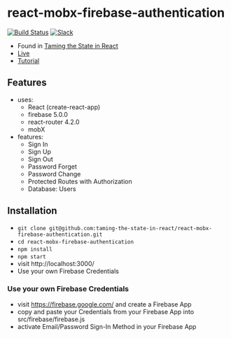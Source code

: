# react-mobx-firebase-authentication

[![Build Status](https://travis-ci.org/taming-the-state-in-react/react-mobx-firebase-authentication.svg?branch=master)](https://travis-ci.org/taming-the-state-in-react/react-mobx-firebase-authentication) [![Slack](https://slack-the-road-to-learn-react.wieruch.com/badge.svg)](https://slack-the-road-to-learn-react.wieruch.com/)

* Found in [Taming the State in React](https://roadtoreact.com/course-details?courseId=TAMING_THE_STATE)
* [Live](https://react-firebase-authentication.wieruch.com/)
* [Tutorial](https://www.robinwieruch.de/complete-firebase-authentication-react-tutorial/)

## Features

* uses:
  * React (create-react-app)
  * firebase 5.0.0
  * react-router 4.2.0
  * mobX
* features:
  * Sign In
  * Sign Up
  * Sign Out
  * Password Forget
  * Password Change
  * Protected Routes with Authorization
  * Database: Users

## Installation

* `git clone git@github.com:taming-the-state-in-react/react-mobx-firebase-authentication.git`
* `cd react-mobx-firebase-authentication`
* `npm install`
* `npm start`
* visit http://localhost:3000/
* Use your own Firebase Credentials

### Use your own Firebase Credentials

* visit https://firebase.google.com/ and create a Firebase App
* copy and paste your Credentials from your Firebase App into src/firebase/firebase.js
* activate Email/Password Sign-In Method in your Firebase App
